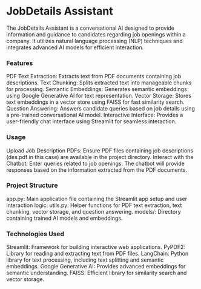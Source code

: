 # JobDetails Assistant

The JobDetails Assistant is a conversational AI designed to provide information and guidance to candidates regarding job openings within a company. It utilizes natural language processing (NLP) techniques and integrates advanced AI models for efficient interaction.

### Features
PDF Text Extraction: Extracts text from PDF documents containing job descriptions.
Text Chunking: Splits extracted text into manageable chunks for processing.
Semantic Embeddings: Generates semantic embeddings using Google Generative AI for text representation.
Vector Storage: Stores text embeddings in a vector store using FAISS for fast similarity search.
Question Answering: Answers candidate queries based on job details using a pre-trained conversational AI model.
Interactive Interface: Provides a user-friendly chat interface using Streamlit for seamless interaction.

### Usage
Upload Job Description PDFs: Ensure PDF files containing job descriptions (des.pdf in this case) are available in the project directory.
Interact with the Chatbot: Enter queries related to job openings. The chatbot will provide responses based on the information extracted from the PDF documents.

### Project Structure
app.py: Main application file containing the Streamlit app setup and user interaction logic.
utils.py: Helper functions for PDF text extraction, text chunking, vector storage, and question answering.
models/: Directory containing trained AI models and embeddings.

### Technologies Used
Streamlit: Framework for building interactive web applications.
PyPDF2: Library for reading and extracting text from PDF files.
LangChain: Python library for text processing, including text splitting and semantic embeddings.
Google Generative AI: Provides advanced embeddings for semantic understanding.
FAISS: Efficient library for similarity search and vector storage.